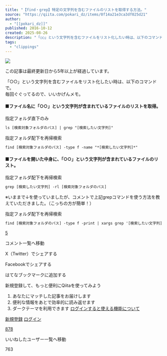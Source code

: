 ```yaml
---
title: "【find・grep】特定の文字列を含むファイルのリストを取得する方法。"
source: "https://qiita.com/pokari_dz/items/0f14a21e3ca3df025d21"
author:
  - "[[pokari_dz]]"
published: 2016-10-12
created: 2025-08-26
description: "「○○」という文字列を含むファイルをリスト化したい時は、以下のコマンドで。 毎回ぐぐってるので、いいかげんメモ。 ■ファイル名に「○○」という文字列が含まれているファイルのリストを取得。 指定フォルダ直下のみ ls [検索対象フォルダのパス] | grep \"[検索した..."
tags:
  - "clippings"
---
```

![](https://relay-dsp.ad-m.asia/dmp/sync/bizmatrix?pid=c3ed207b574cf11376&d=x18o8hduaj&uid=)

この記事は最終更新日から5年以上が経過しています。

「○○」という文字列を含むファイルをリスト化したい時は、以下のコマンドで。  
毎回ぐぐってるので、いいかげんメモ。

#### ■ファイル名に「○○」という文字列が含まれているファイルのリストを取得。

指定フォルダ直下のみ

```txt
ls [検索対象フォルダのパス] | grep "[検索したい文字列]"
```

指定フォルダ配下を再帰検索

```txt
find [検索対象フォルダのパス] -type f -name "*[検索したい文字列]*"
```

#### ■ファイルを開いた中身に、「○○」という文字列が含まれているファイルのリスト。

指定フォルダ配下を再帰検索

```txt
grep [検索したい文字列] -rl [検索対象フォルダのパス]
```

※いままで↓を使っていましたが、コメントで上記grepコマンドを使う方法を教えていただきました。（こっちの方が簡単！）

指定フォルダ配下を再帰検索

```txt
find [検索対象フォルダのパス] -type f -print | xargs grep '[検索したい文字列]'
```

[5](https://qiita.com/pokari_dz/items/#comments)

コメント一覧へ移動

X（Twitter）でシェアする

Facebookでシェアする

はてなブックマークに追加する

新規登録して、もっと便利にQiitaを使ってみよう

1. あなたにマッチした記事をお届けします
2. 便利な情報をあとで効率的に読み返せます
3. ダークテーマを利用できます
[ログインすると使える機能について](https://help.qiita.com/ja/articles/qiita-login-user)

[新規登録](https://qiita.com/signup?callback_action=login_or_signup&redirect_to=%2Fpokari_dz%2Fitems%2F0f14a21e3ca3df025d21&realm=qiita) [ログイン](https://qiita.com/login?callback_action=login_or_signup&redirect_to=%2Fpokari_dz%2Fitems%2F0f14a21e3ca3df025d21&realm=qiita)

[878](https://qiita.com/pokari_dz/items/0f14a21e3ca3df025d21/likers)

いいねしたユーザー一覧へ移動

763